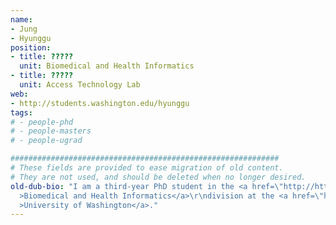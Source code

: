 ```yaml
---
name:
- Jung
- Hyunggu
position:
- title: ?????
  unit: Biomedical and Health Informatics
- title: ?????
  unit: Access Technology Lab
web:
- http://students.washington.edu/hyunggu
tags:
# - people-phd
# - people-masters
# - people-ugrad

############################################################
# These fields are provided to ease migration of old content.
# They are not used, and should be deleted when no longer desired.
old-dub-bio: "I am a third-year PhD student in the <a href=\"http://http://www.bhi.washington.edu/\"\
  >Biomedical and Health Informatics</a>\r\ndivision at the <a href=\"http://www.washington.edu\"\
  >University of Washington</a>."
---
```

